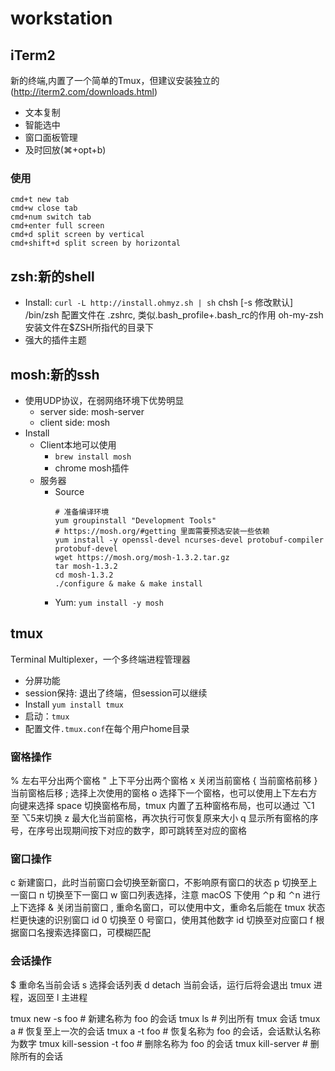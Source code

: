 # workstation
## iTerm2
新的终端,内置了一个简单的Tmux，但建议安装独立的(http://iterm2.com/downloads.html)
- 文本复制
- 智能选中
- 窗口面板管理
- 及时回放(⌘+opt+b)
### 使用
```
cmd+t new tab
cmd+w close tab
cmd+num switch tab
cmd+enter full screen
cmd+d split screen by vertical
cmd+shift+d split screen by horizontal
```
## zsh:新的shell
- Install: `curl -L http://install.ohmyz.sh | sh`
chsh [-s 修改默认] /bin/zsh
配置文件在 .zshrc, 类似.bash_profile+.bash_rc的作用
oh-my-zsh安装文件在$ZSH所指代的目录下
- 强大的插件主题
## mosh:新的ssh
- 使用UDP协议，在弱网络环境下优势明显
  - server side: mosh-server
  - client side: mosh 
- Install
  - Client本地可以使用
    - `brew install mosh`
    - chrome mosh插件
  - 服务器
    - Source
      ```
      # 准备编译环境
      yum groupinstall "Development Tools"
      # https://mosh.org/#getting 里面需要预选安装一些依赖
      yum install -y openssl-devel ncurses-devel protobuf-compiler protobuf-devel
      wget https://mosh.org/mosh-1.3.2.tar.gz
      tar mosh-1.3.2
      cd mosh-1.3.2
      ./configure & make & make install
      ```
    - Yum: `yum install -y mosh`
## tmux
Terminal Multiplexer，一个多终端进程管理器
- 分屏功能
- session保持: 退出了终端，但session可以继续
- Install `yum install tmux`
- 启动：`tmux`
- 配置文件`.tmux.conf`在每个用户home目录
### 窗格操作
% 左右平分出两个窗格
" 上下平分出两个窗格
x 关闭当前窗格
{ 当前窗格前移
} 当前窗格后移
; 选择上次使用的窗格
o 选择下一个窗格，也可以使用上下左右方向键来选择
space 切换窗格布局，tmux 内置了五种窗格布局，也可以通过 ⌥1 至 ⌥5来切换
z 最大化当前窗格，再次执行可恢复原来大小
q 显示所有窗格的序号，在序号出现期间按下对应的数字，即可跳转至对应的窗格
### 窗口操作
c 新建窗口，此时当前窗口会切换至新窗口，不影响原有窗口的状态
p 切换至上一窗口
n 切换至下一窗口
w 窗口列表选择，注意 macOS 下使用 ⌃p 和 ⌃n 进行上下选择
& 关闭当前窗口
, 重命名窗口，可以使用中文，重命名后能在 tmux 状态栏更快速的识别窗口 id
0 切换至 0 号窗口，使用其他数字 id 切换至对应窗口
f 根据窗口名搜索选择窗口，可模糊匹配
### 会话操作
$ 重命名当前会话
s 选择会话列表
d detach 当前会话，运行后将会退出 tmux 进程，返回至 l 主进程

tmux new -s foo # 新建名称为 foo 的会话
tmux ls # 列出所有 tmux 会话
tmux a # 恢复至上一次的会话
tmux a -t foo # 恢复名称为 foo 的会话，会话默认名称为数字
tmux kill-session -t foo # 删除名称为 foo 的会话
tmux kill-server # 删除所有的会话


